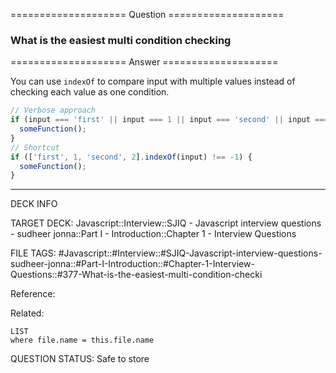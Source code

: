 ==================== Question ====================  

### What is the easiest multi condition checking  

==================== Answer ====================  

You can use `indexOf` to compare input with multiple values instead of checking
each value as one condition.

```javascript
// Verbose approach
if (input === 'first' || input === 1 || input === 'second' || input === 2) {
  someFunction();
}
// Shortcut
if (['first', 1, 'second', 2].indexOf(input) !== -1) {
  someFunction();
}
```

---

DECK INFO

TARGET DECK: Javascript::Interview::SJIQ - Javascript interview questions -
sudheer jonna::Part I - Introduction::Chapter 1 - Interview Questions

FILE TAGS:
#Javascript::#Interview::#SJIQ-Javascript-interview-questions-sudheer-jonna::#Part-I-Introduction::#Chapter-1-Interview-Questions::#377-What-is-the-easiest-multi-condition-checki

Reference:

Related:

```dataview
LIST
where file.name = this.file.name
```

QUESTION STATUS: Safe to store
